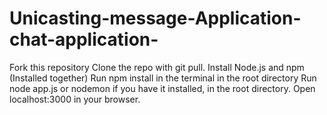 # Unicasting-message-Application-chat-application-

Fork this repository
Clone the repo with git pull.
Install Node.js and npm (Installed together)
Run npm install in the terminal in the root directory
Run node app.js or nodemon if you have it installed, in the root directory.
Open localhost:3000 in your browser.
